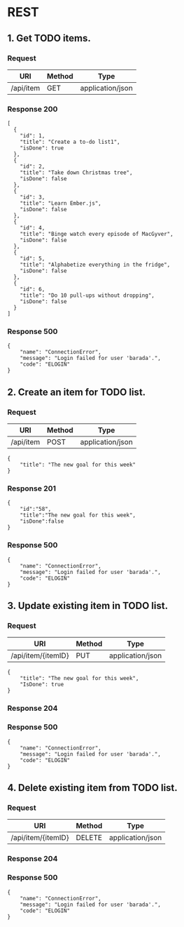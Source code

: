# REST
## 1. Get TODO items.

### Request

URI               | Method      | Type
----              | ----        | -----
/api/item | GET 		  | application/json

### Response 200

    [
      {
        "id": 1,
        "title": "Create a to-do list1",
        "isDone": true
      },
      {
        "id": 2,
        "title": "Take down Christmas tree",
        "isDone": false
      },
      {
        "id": 3,
        "title": "Learn Ember.js",
        "isDone": false
      },
      {
        "id": 4,
        "title": "Binge watch every episode of MacGyver",
        "isDone": false
      },
      {
        "id": 5,
        "title": "Alphabetize everything in the fridge",
        "isDone": false
      },
      {
        "id": 6,
        "title": "Do 10 pull-ups without dropping",
        "isDone": false
      }
    ]

### Response 500
    {
        "name": "ConnectionError",
        "message": "Login failed for user 'barada'.",
        "code": "ELOGIN"
    }

## 2. Create an item for TODO list.

### Request

URI               | Method      | Type
----              | ----        | -----
/api/item | POST 		  | application/json

    {
    	"title": "The new goal for this week"
    }

### Response 201
    {
        "id":"58",
        "title":"The new goal for this week",
        "isDone":false
    }

### Response 500
    {
        "name": "ConnectionError",
        "message": "Login failed for user 'barada'.",
        "code": "ELOGIN"
    }

## 3. Update existing item in TODO list.

### Request

URI               | Method      | Type
----              | ----        | -----
/api/item/{itemID} | PUT 		  | application/json

    {
    	"title": "The new goal for this week",
    	"IsDone": true
    }

### Response 204

### Response 500
    {
        "name": "ConnectionError",
        "message": "Login failed for user 'barada'.",
        "code": "ELOGIN"
    }


## 4. Delete existing item from TODO list.

### Request

URI               | Method      | Type
----              | ----        | -----
/api/item/{itemID} | DELETE 		  | application/json

### Response 204

### Response 500
    {
        "name": "ConnectionError",
        "message": "Login failed for user 'barada'.",
        "code": "ELOGIN"
    }

